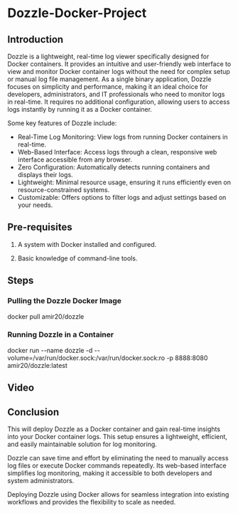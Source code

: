 # Dozzle-Docker-Project
## Introduction
Dozzle is a lightweight, real-time log viewer specifically designed for Docker containers. It provides an intuitive and user-friendly web interface to view and monitor Docker container logs without the need for complex setup or manual log file management.
As a single binary application, Dozzle focuses on simplicity and performance, making it an ideal choice for developers, administrators, and IT professionals who need to monitor logs in real-time. It requires no additional configuration, allowing users to access logs instantly by running it as a Docker container.


Some key features of Dozzle include:
+ Real-Time Log Monitoring: View logs from running Docker containers in real-time.
+ Web-Based Interface: Access logs through a clean, responsive web interface accessible from any browser.
+ Zero Configuration: Automatically detects running containers and displays their logs.
+ Lightweight: Minimal resource usage, ensuring it runs efficiently even on resource-constrained systems.
+ Customizable: Offers options to filter logs and adjust settings based on your needs.

## Pre-requisites

1. A system with Docker installed and configured. 

2. Basic knowledge of command-line tools.

## Steps
### Pulling the Dozzle Docker Image

docker pull amir20/dozzle

### Running Dozzle in a Container

docker run --name dozzle -d --volume=/var/run/docker.sock:/var/run/docker.sock:ro -p 8888:8080 amir20/dozzle:latest

## Video


## Conclusion
This will deploy Dozzle as a Docker container and gain real-time insights into your Docker container logs. This setup ensures a lightweight, efficient, and easily maintainable solution for log monitoring.

Dozzle can save time and effort by eliminating the need to manually access log files or execute Docker commands repeatedly. Its web-based interface simplifies log monitoring, making it accessible to both developers and system administrators.

Deploying Dozzle using Docker allows for seamless integration into existing workflows and provides the flexibility to scale as needed. 
